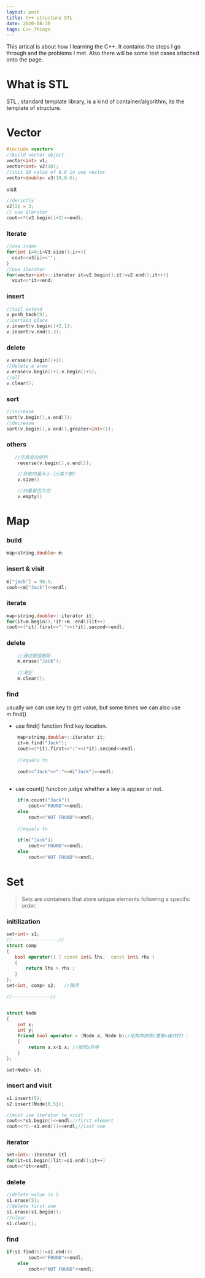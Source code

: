 ```yaml
---
layout: post
title: C++ structure STL 
date: 2020-08-30
tags: C++_Things
---
```


This artical is about how I learning the C++. It contains the steps I go through and the problems I met. Also there will be some test cases attached onto the page.

# What is STL  
STL , standard template  library, is a kind of container/algorithm, its the template of structure.
 
# Vector

```C++
#include <vector>
//build vector object
vector<int> v1;
vector<int> v2(10);
//init 10 value of 8.6 in one vector
vector<double> v3(10,8.6);
```
visit  

```C++  
//derictly 
v2[2] = 3;
// use iterator
cout<<*(v2.begin()+2)<<endl;
```
### Iterate  
```C++
//use index
for(int i=0;i<V3.size();i++){
  cout<<v3[i]<<'';
}
//use iterator
for(vector<int>::iterator it=v2.begin();it!=v2.end();it++){
  vout<<*it<<end;
```   
### insert
```C++
//tail extend
v.push_back(9);
//certain place
v.insert(v.begin()+2,1);
v.insert(v.end(),3);
```
### delete
```C++
v.erase(v.begin()+1);
//delete a area
v.erase(v.begin()+2,v.begin()+5);
//all
v.clear();
```
### sort
```C++
//increase
sort(v.begin(),v.end());
//decrease
sort(v.begin(),v.end(),greater<int>());
```
### others
```C++
   //元素反向排列
    reverse(v.begin(),v.end());

    //获取向量大小（元素个数）
    v.size()

	//向量是否为空
	v.empty()
```  

# **Map**  
### build  
```C++
map<string,double> m;
```
### insert & visit
```C++
m["jack"] = 98.5;
cout<<m["Jack"]<<endl;
```
### iterate
```C++
map<string,double>::iterator it;
for(it=m.begin();!it!+m..end()lit++)
cout<<(*it).first<<":"<<(*it).second<<endl;
```
### delete
```C++
    //通过键值删除
    m.erase("Jack");
    
    //清空
    m.clear();
```
### find
usually we can use key to get value, but some times we can also use m.find()  
* use find() function find key location.  
```C++
    map<string,double>::iterator it;
    it=m.find("Jack");
    cout<<(*it).first<<":"<<(*it).second<<endl;
    
    //equals to
    
    cout<<"Jack"<<":"<<m["Jack"]<<endl;
    
```  
* use count() function judge whether a key is appear or not.   
```C++
    if(m.count("Jack"))
        cout<<"FOUND"<<endl;
    else
        cout<<"NOT FOUND"<<endl;
	
	//equals to
	
    if(m["Jack"])
        cout<<"FOUND"<<endl;
    else
        cout<<"NOT FOUND"<<endl;
```

# **Set**  
>Sets are containers that store unique elements following a specific order.  

### initilization
```C++
set<int> s1;    
//-----------------//
struct comp
{
   bool operator() ( const int& lhs,  const int& rhs )
   {
       return lhs > rhs ;
   }
};
set<int, comp> s2;   //降序

//--------------//


struct Node
{
    int x;
    int y;
    friend bool operator < (Node a, Node b)//结构体排序(重载<操作符)：
    {
        return a.x<b.x; //按照x升序
    }
};

set<Node> s3;
```

### insert and visit  
```C++
s1.insert(5);
s2.insert(Node{8,5});

//must use iterator to visit
cout<<*s1.begin()<<endl;//first element
cout<<*(--s1.end())<<endl;//last one
```
### iterator
```C++
set<int>::iterator itl
for(it=s1.begin()lit!=s1.end();it++)
cout<<*it<<endl;
```
### delete
```C++
//delete value is 5
s1.erase(5);
//delete first one 
s1.erase(s1.begin));
//clear
s1.clear();
```
### find
```C++
if(s1.find(5)!=s1.end())
        cout<<"FOUND"<<endl;
    else
        cout<<"NOT FOUND"<<endl;
```